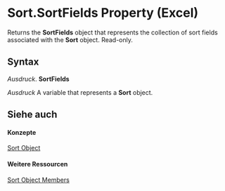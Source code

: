 
# Sort.SortFields Property (Excel)

Returns the  **SortFields** object that represents the collection of sort fields associated with the **Sort** object. Read-only.


## Syntax

 _Ausdruck_. **SortFields**

 _Ausdruck_ A variable that represents a **Sort** object.


## Siehe auch


#### Konzepte


[Sort Object](637ee681-743c-5196-2bfc-4a5bea025295.md)
#### Weitere Ressourcen


[Sort Object Members](http://msdn.microsoft.com/library/032ef613-d7f4-9fdc-e58c-3a1749396b3e%28Office.15%29.aspx)